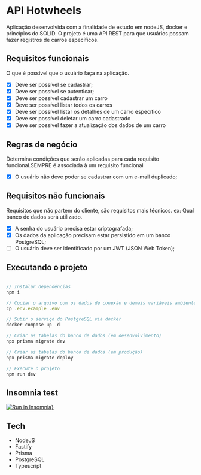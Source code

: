 # API Hotwheels
Aplicação desenvolvida com a finalidade de estudo em nodeJS, docker e princípios do SOLID.
O projeto é uma API REST para que usuários possam fazer registros de carros específicos.

## Requisitos funcionais
O que é possível que o usuário faça na aplicação.

- [x] Deve ser possível se cadastrar;
- [x] Deve ser possível se autenticar;
- [x] Deve ser possível cadastrar um carro
- [x] Deve ser possível listar todos os carros
- [x] Deve ser possível listar os detalhes de um carro específico
- [x] Deve ser possível deletar um carro cadastrado
- [x] Deve ser possível fazer a atualização dos dados de um carro

## Regras de negócio
Determina condições que serão aplicadas para cada requisito funcional.SEMPRE é associada à um requisito funcional

- [x] O usuário não deve poder se cadastrar com um e-mail duplicado;


## Requisitos não funcionais
Requisitos que não partem do cliente, são requisitos mais técnicos. ex: Qual banco de dados será utilizado.

- [x] A senha do usuário precisa estar criptografada;
- [x] Os dados da aplicação precisam estar persistido em um banco PostgreSQL;
- [ ] O usuário deve ser identificado por um JWT (JSON Web Token);

## Executando o projeto
```js

// Instalar dependências
npm i

// Copiar o arquivo com os dados de conexão e demais variáveis ambiente
cp .env.example .env

// Subir o serviço do PostgreSQL via docker
docker compose up -d

// Criar as tabelas do banco de dados (em desenvolvimento)
npx prisma migrate dev

// Criar as tabelas do banco de dados (em produção)
npx prisma migrate deploy

// Execute o projeto
npm run dev
```

## Insomnia test
[![Run in Insomnia}](https://insomnia.rest/images/run.svg)](https://insomnia.rest/run/?label=API-hotwheels&uri=https%3A%2F%2Fraw.githubusercontent.com%2FRenanFachin%2FAPI_HotWheels%2Fmain%2Fapi-hotwheels-insomnia-export.json%3Ftoken%3DGHSAT0AAAAAABV4J7KLL3HN4TCH52ATHE6KZPPHHDQ)

## Tech

- NodeJS
- Fastify
- Prisma
- PostgreSQL
- Typescript
